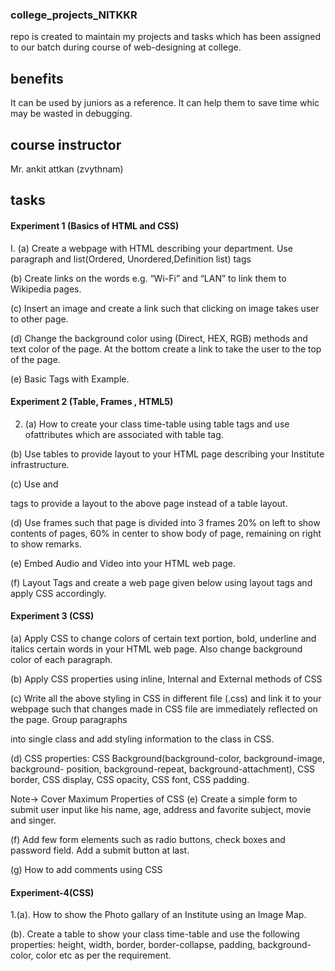 ### college_projects_NITKKR
repo is created to maintain my projects and tasks which has been assigned to our batch during  course of web-designing at college.

## benefits
It can be used by juniors as a reference.
It can help them to save time whic may be wasted in debugging.

## course instructor
Mr. ankit attkan (zvythnam)

## tasks

#### Experiment 1 (Basics of HTML and CSS)

I.
(a) Create a webpage with HTML describing your department. Use paragraph and list(Ordered, Unordered,Definition list) tags

(b) Create links on the words e.g. “Wi-Fi” and “LAN” to link them to Wikipedia pages.

(c) Insert an image and create a link such that clicking on image takes user to other page.

(d) Change the background color using (Direct, HEX, RGB) methods and text color of the page. At the bottom create a link to take the user to the top of the page.

(e) Basic Tags with Example.


#### Experiment 2 (Table, Frames , HTML5)

2. (a) How to create your class time-table using table tags  and use ofattributes which are associated with table tag.
  
(b) Use tables to provide layout to your HTML page describing your Institute infrastructure.

(c) Use <span> and <div> tags to provide a layout to the above page instead of a table layout.
  
(d) Use frames such that page is divided into 3 frames 20% on left to show contents of pages, 60% in center to show body of page, remaining on right to show remarks.
  
(e) Embed Audio and Video into your HTML web page.
  
(f) Layout Tags  and create a web page given below using layout tags and apply CSS accordingly.
 
#### Experiment 3 (CSS)
  
 (a) Apply CSS to change colors of certain text portion, bold, underline and italics certain words in your HTML web page. Also change background color of each paragraph.

(b) Apply CSS properties using inline, Internal and External methods of CSS

(c) Write all the above styling in CSS in different file (.css) and link it to your webpage such that changes made in CSS file are immediately reflected on the page. Group paragraphs

into single class and add styling information to the class in CSS.

(d) CSS properties: CSS Background(background-color, background-image, background- position, background-repeat, background-attachment), CSS border, CSS display, CSS opacity, CSS font, CSS padding.

Note-> Cover Maximum Properties of CSS
(e) Create a simple form to submit user input like his name, age, address and favorite subject, movie and singer.

(f) Add few form elements such as radio buttons, check boxes and password field. Add a submit button at last.

(g) How to add comments using CSS

 #### Experiment-4(CSS)
  
1.(a). How to show the Photo gallary of an Institute using an Image Map.
  
(b). Create a table to show your class time-table and use the following properties: height, width,
border, border-collapse, padding, background-color, color etc as per the requirement.

  
